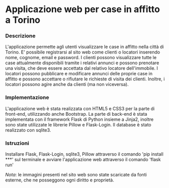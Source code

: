 # Applicazione web per case in affitto a Torino

### Descrizione 
L'applicazione permette agli utenti visualizzare le case in affitto nella città di Torino. E' possibile registrarsi al sito web come clienti o locatori inserendo nome, cognome, email e password. I clienti possono visualizzare tutte le case attualmente disponibili tramite i relativi annunci e possono prenotare una visita, che deve essere accettata dal relativo locatore dell'immobile.
I locatori possono pubblicare e modificare annunci delle proprie case in affitto e possono accettare o rifiutare le richieste di visita dei clienti. Inoltre, i locatori possono agire anche da clienti (ma non viceversa).
### Implementazione
L'applicazione web è stata realizzata con HTML5 e CSS3 per la parte di front-end, utilizzando anche Bootstrap. La parte di back-end è stata implementata con il framework Flask di Python insieme a Jinja2, inoltre sono state utilizzate le librerie Pillow e Flask-Login. Il database è stato realizzato con sqlite3.
### Istruzioni 
Installare Flask, Flask-Login, sqlite3, Pillow attraverso il comando 'pip install ***' sul terminale e avviare l'applicazione web attraverso il comando 'flask run'

_Nota_: le immagini presenti nel sito web sono state scaricate da fonti esterne, che ne posseggono ogni diritto e proprietà.



